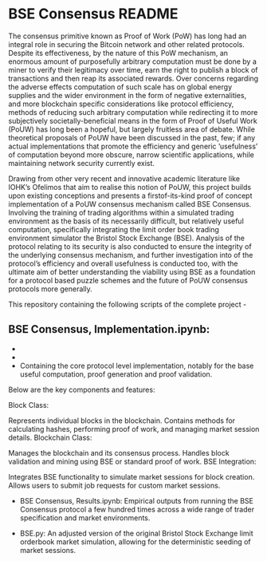 # BSE Consensus README


The consensus primitive known as Proof of Work (PoW) has long had an integral role in securing
the Bitcoin network and other related protocols. Despite its effectiveness, by the nature of this PoW
mechanism, an enormous amount of purposefully arbitrary computation must be done by a miner to verify
their legitimacy over time, earn the right to publish a block of transactions and then reap its associated
rewards. Over concerns regarding the adverse effects computation of such scale has on global energy
supplies and the wider environment in the form of negative externalities, and more blockchain specific
considerations like protocol efficiency, methods of reducing such arbitrary computation while redirecting it
to more subjectively societally-beneficial means in the form of Proof of Useful Work (PoUW) has long been
a hopeful, but largely fruitless area of debate. While theoretical proposals of PoUW have been discussed
in the past, few; if any actual implementations that promote the efficiency and generic ’usefulness’ of
computation beyond more obscure, narrow scientific applications, while maintaining network security
currently exist.


Drawing from other very recent and innovative academic literature like IOHK’s Ofelimos
that aim to realise this notion of PoUW, this project builds upon existing conceptions and presents a firstof-its-kind proof of concept implementation of a PoUW consensus mechanism called BSE Consensus.
Involving the training of trading algorithms within a simulated trading environment as the basis of its
necessarily difficult, but relatively useful computation, specifically integrating the limit order book trading
environment simulator the Bristol Stock Exchange (BSE). Analysis of the protocol relating to its security
is also conducted to ensure the integrity of the underlying consensus mechanism, and further investigation
into of the protocol’s efficiency and overall usefulness is conducted too, with the ultimate aim of better
understanding the viability using BSE as a foundation for a protocol based puzzle schemes and the future
of PoUW consensus protocols more generally.




This repository containing the following scripts of the complete project - 


## **BSE Consensus, Implementation.ipynb**:
-
-
-    Containing the core protocol level implementation, notably for the base useful computation, proof generation and proof validation.


Below are the key components and features:

Block Class:

Represents individual blocks in the blockchain.
Contains methods for calculating hashes, performing proof of work, and managing market session details.
Blockchain Class:

Manages the blockchain and its consensus process.
Handles block validation and mining using BSE or standard proof of work.
BSE Integration:

Integrates BSE functionality to simulate market sessions for block creation.
Allows users to submit job requests for custom market sessions.

- BSE Consensus, Results.ipynb: Empirical outputs from running the BSE Consensus protocol a few hundred times across a wide range of trader specification and market environments. 

- BSE.py: An adjusted version of the original Bristol Stock Exchange limit orderbook market simulation, allowing for the deterministic seeding of market sessions.
